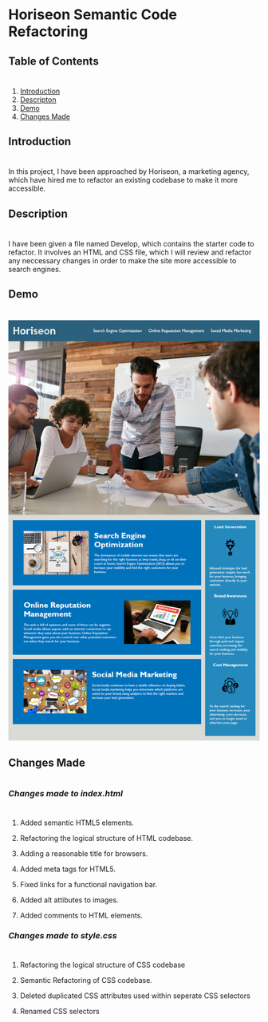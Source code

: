 # Horiseon Semantic Code Refactoring

## **Table of Contents**
#
1.  [Introduction](#introduction)
2.  [Descripton](#description)
3.  [Demo](#demo)
4.  [Changes Made](#changes-made)

## **Introduction**
#
In this project, I have been approached by Horiseon, a marketing agency, which have hired me to refactor an existing codebase to make it more accessible.

## **Description** 
#
I have been given a file named Develop, which contains the starter code to refactor. It involves an HTML and CSS file, which I will review and refactor any neccessary changes in order to make the site more accessible to search engines.

## **Demo**
#
<p align="center">
<img src="assets/demo/01-html-css-git-homework-demo.png">
</p>

## **Changes Made**
#
### *Changes made to index.html*
#
1. Added semantic HTML5 elements.

2. Refactoring the logical structure of HTML codebase.

3. Adding a reasonable title for browsers.

4. Added meta tags for HTML5.

5. Fixed links for a functional
navigation bar.

6. Added alt attibutes to images.

7. Added comments to HTML elements.

### *Changes made to style.css*
#
1. Refactoring the logical structure of CSS codebase

2. Semantic Refactoring of CSS codebase.

3. Deleted duplicated CSS attributes used within seperate CSS selectors

4. Renamed CSS selectors 